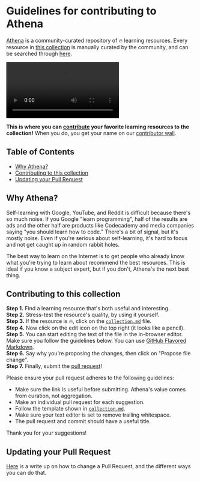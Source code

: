 # Guidelines for contributing to Athena
[Athena](https://www.athena.cool) is a community-curated repository of 🔥 learning resources. Every resource in [this collection](/collection.md) is manually curated by the community, and can be searched through [here](https://www.athena.cool).

![](/google-learn-gif.mp4)

**This is where you can [contribute](#contributing-to-this-collection) your favorite learning resources to the collection!** When you do, you get your name on our [contributor wall](https://www.athena.cool/contributors).

## Table of Contents

- [Why Athena?](#why-athena)
- [Contributing to this collection](#contributing-to-this-collection)
- [Updating your Pull Request](#updating-your-pull-request)

## Why Athena?

Self-learning with Google, YouTube, and Reddit is difficult because there's so much noise. If you Google "learn programming", half of the results are ads and the other half are products like Codecademy and media companies saying "you should learn how to code." There's a bit of signal, but it's mostly noise. Even if you're serious about self-learning, it's hard to focus and not get caught up in random rabbit holes.

The best way to learn on the Internet is to get people who already know what you're trying to learn about recommend the best resources. This is ideal if you know a subject expert, but if you don't, Athena's the next best thing.

## Contributing to this collection

**Step 1.** Find a learning resource that's both useful and interesting.  
**Step 2.** Stress-test the resource's quality, by using it yourself.  
**Step 3.** If the resource is 🔥, click on the [`collection.md`](/collection.md) file.  
**Step 4.** Now click on the edit icon on the top right (it looks like a pencil).  
**Step 5.** You can start editing the text of the file in the in-browser editor. Make sure you follow the guidelines below. You can use [GitHub Flavored Markdown](https://help.github.com/categories/writing-on-github/).  
**Step 6.** Say why you're proposing the changes, then click on "Propose file change".  
**Step 7.** Finally, submit the [pull request](https://help.github.com/articles/about-pull-requests/)!  

Please ensure your pull request adheres to the following guidelines:

- Make sure the link is useful before submitting. Athena's value comes from curation, not aggregation.
- Make an individual pull request for each suggestion.
- Follow the template shown in [`collection.md`](/collection.md).
- Make sure your text editor is set to remove trailing whitespace.
- The pull request and commit should have a useful title.

Thank you for your suggestions!

## Updating your Pull Request

[Here](https://github.com/RichardLitt/knowledge/blob/master/github/amending-a-commit-guide.md) is a write up on how to change a Pull Request, and the different ways you can do that.
